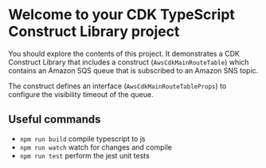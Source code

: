 # Welcome to your CDK TypeScript Construct Library project

You should explore the contents of this project. It demonstrates a CDK Construct Library that includes a construct (`AwsCdkMainRouteTable`)
which contains an Amazon SQS queue that is subscribed to an Amazon SNS topic.

The construct defines an interface (`AwsCdkMainRouteTableProps`) to configure the visibility timeout of the queue.

## Useful commands

* `npm run build`   compile typescript to js
* `npm run watch`   watch for changes and compile
* `npm run test`    perform the jest unit tests
